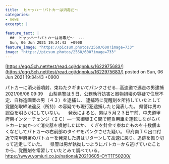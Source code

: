 ```yaml
---
title:  ヒャッハー!パトカーは消毒だ〜  
categories:
- news
excerpt: |
  
feature_text: |
  ##  ヒャッハー!パトカーは消毒だ〜  ...
  Sun, 06 Jun 2021 19:34:43  +0900
feature_image: "https://picsum.photos/2560/600?image=733"
image: "https://picsum.photos/2560/600?image=733"
---
```


[https://egg.5ch.net/test/read.cgi/dqnplus/1622975683/](https://egg.5ch.net/test/read.cgi/dqnplus/1622975683/)
posted on Sun, 06 Jun 2021 19:34:43  +0900

<!--more-->

パトカーに消火器噴射、束ねたクギまいてパンクさせる…高速道で逃走の男逮捕 2021/06/06 09:39 　山梨県警は５日、公務執行妨害と器物損壊の容疑で住居不定、自称造園業の男（４３）を逮捕し、 逮捕時に覚醒剤を所持していたとして覚醒剤取締法違反（所持）の容疑でも現行犯逮捕したと発表した。 県警は男の認否を明らかにしていない。 　発表によると、男は５月２３日午前、中央道甲府南インターチェンジ（ＩＣ）—一宮御坂ＩＣ間で軽乗用車を運転しながらパトカーに向かって消火器を噴射したほか、 くぎを針金で束ねたものを十数個まくなどしてパトカーの右前部のタイヤをパンクさせた疑い。 甲府南ＩＣ出口付近で南甲府署のパトカーを発見した男はＵターンして高速に戻り、追跡を振り切って逃走していた。 　県警は男が執拗しつようにパトカーから逃げていたことから、覚醒剤を常習していたとみて調べている。 https://www.yomiuri.co.jp/national/20210605-OYT1T50200/
